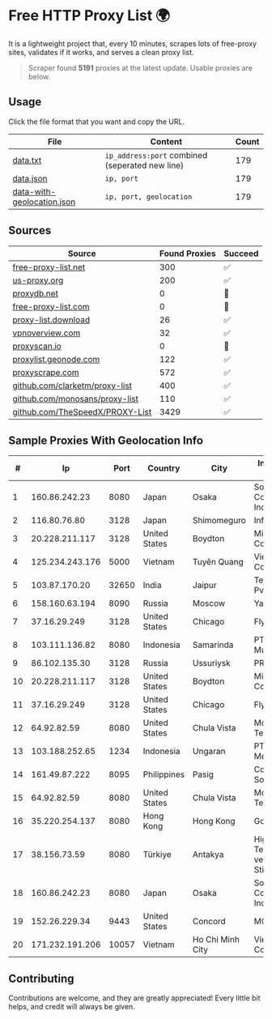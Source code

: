 
# Free HTTP Proxy List 🌍

It is a lightweight project that, every 10 minutes, scrapes lots of free-proxy sites, validates if it works, and serves a clean proxy list.


> Scraper found **5191** proxies at the latest update. Usable proxies are below.

## Usage

Click the file format that you want and copy the URL.


|File|Content|Count|
|----|-------|-----|
|[data.txt](https://raw.githubusercontent.com/themiralay/Proxy-List-World/master/data.txt)|`ip_address:port` combined (seperated new line)|179|
|[data.json](https://raw.githubusercontent.com/themiralay/Proxy-List-World/master/data.json)|`ip, port`|179|
|[data-with-geolocation.json](https://raw.githubusercontent.com/themiralay/Proxy-List-World/master/data-with-geolocation.json)|`ip, port, geolocation`|179|

## Sources

|Source|Found Proxies|Succeed|
|------|-------------|-------|
|[free-proxy-list.net](https://free-proxy-list.net)|300|✅|
|[us-proxy.org](https://www.us-proxy.org)|200|✅|
|[proxydb.net](http://proxydb.net)|0|🚫|
|[free-proxy-list.com](https://free-proxy-list.com/?page=&port=&type%5B%5D=http&type%5B%5D=https&up_time=0&search=Search)|0|🚫|
|[proxy-list.download](https://www.proxy-list.download/HTTP)|26|✅|
|[vpnoverview.com](https://vpnoverview.com/privacy/anonymous-browsing/free-proxy-servers)|32|✅|
|[proxyscan.io](https://www.proxyscan.io)|0|🚫|
|[proxylist.geonode.com](https://proxylist.geonode.com/api/proxy-list?limit=300&page=1&sort_by=lastChecked&sort_type=desc&protocols=http,https)|122|✅|
|[proxyscrape.com](https://api.proxyscrape.com/v2/?request=displayproxies&protocol=http&timeout=10000&country=all&ssl=all&anonymity=all)|572|✅|
|[github.com/clarketm/proxy-list](https://raw.githubusercontent.com/clarketm/proxy-list/master/proxy-list-raw.txt)|400|✅|
|[github.com/monosans/proxy-list](https://raw.githubusercontent.com/monosans/proxy-list/main/proxies/http.txt)|110|✅|
|[github.com/TheSpeedX/PROXY-List](https://raw.githubusercontent.com/TheSpeedX/PROXY-List/master/http.txt)|3429|✅|


## Sample Proxies With Geolocation Info

|#|Ip|Port|Country|City|Internet Service Provider|
|-|--|----|-------|----|-------------------------|
|1|160.86.242.23|8080|Japan|Osaka|Sony Network Communications Inc|
|2|116.80.76.80|3128|Japan|Shimomeguro|InfoSphere|
|3|20.228.211.117|3128|United States|Boydton|Microsoft Corporation|
|4|125.234.243.176|5000|Vietnam|Tuyên Quang|Viettel Corporation|
|5|103.87.170.20|32650|India|Jaipur|Tejays Industries Pvt Ltd|
|6|158.160.63.194|8090|Russia|Moscow|Yandex.Cloud LLC|
|7|37.16.29.249|3128|United States|Chicago|Fly.io, Inc.|
|8|103.111.136.82|8080|Indonesia|Samarinda|PT Mitra Lintas Multimedia|
|9|86.102.135.30|3128|Russia|Ussuriysk|PRIMORYE|
|10|20.228.211.117|3128|United States|Boydton|Microsoft Corporation|
|11|37.16.29.249|3128|United States|Chicago|Fly.io, Inc.|
|12|64.92.82.59|8080|United States|Chula Vista|Momentum Telecom, Inc.|
|13|103.188.252.65|1234|Indonesia|Ungaran|PT Data Lintas Media Indonesia|
|14|161.49.87.222|8095|Philippines|Pasig|Converge ICT Solution Inc|
|15|64.92.82.59|8080|United States|Chula Vista|Momentum Telecom, Inc.|
|16|35.220.254.137|8080|Hong Kong|Hong Kong|Google LLC|
|17|38.156.73.59|8080|Türkiye|Antakya|High Speed Telekomunikasyon ve Hab. Hiz. Ltd. Sti.|
|18|160.86.242.23|8080|Japan|Osaka|Sony Network Communications Inc|
|19|152.26.229.34|9443|United States|Concord|MCNC|
|20|171.232.191.206|10057|Vietnam|Ho Chi Minh City|Viettel Corporation|



## Contributing

Contributions are welcome, and they are greatly appreciated! Every
little bit helps, and credit will always be given.

